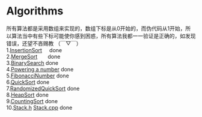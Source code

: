 # Algorithms

所有算法都是采用数组来实现的，数组下标是从0开始的，而伪代码从1开始，所以算法当中有些下标可能使你感到困惑，所有算法我都一一验证是正确的，如发现错误，还望不吝赐教 （￣▽￣）  <br>
1.[InsertionSort](https://github.com/PYPARA/Algorithms/blob/master/InsertionSort.cpp)     done<br>
2.[MergeSort](https://github.com/PYPARA/Algorithms/blob/master/MergeSort.cpp)             done<br>
3.[BinarySearch](https://github.com/PYPARA/Algorithms/blob/master/BinarySearch.cpp)       done<br>
4.[Powering a number](https://github.com/PYPARA/Algorithms/blob/master/Powering%20a%20number.cpp) done<br>
5.[FibonacciNumber](https://github.com/PYPARA/Algorithms/blob/master/FibonacciNumber.cpp) done<br>
6.[QuickSort](https://github.com/PYPARA/Algorithms/blob/master/QuickSort.cpp) done<br>
7.[RandomizedQuickSort](https://github.com/PYPARA/Algorithms/blob/master/RandomizedQuickSort.cpp) done<br>
8.[HeapSort](https://github.com/PYPARA/Algorithms/blob/master/HeapSort.cpp) done<br>
9.[CountingSort](https://github.com/PYPARA/Algorithms/blob/master/CountingSort.cpp)  done<br>
10.[Stack.h](https://github.com/PYPARA/Algorithms/blob/master/Stack.h)  [Stack.cpp](https://github.com/PYPARA/Algorithms/blob/master/Stack.cpp)  done<br>
